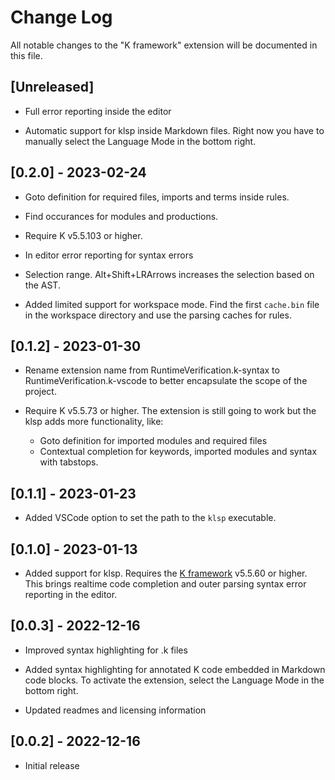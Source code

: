 # Change Log

All notable changes to the "K framework" extension will be documented in this file.

## [Unreleased]

- Full error reporting inside the editor

- Automatic support for klsp inside Markdown files. Right now you have
  to manually select the Language Mode in the bottom right.

## [0.2.0] - 2023-02-24

- Goto definition for required files, imports and terms inside rules.

- Find occurances for modules and productions.

- Require K v5.5.103 or higher.

- In editor error reporting for syntax errors

- Selection range. Alt+Shift+LRArrows increases the selection based on the AST.

- Added limited support for workspace mode. Find the first `cache.bin` file in the
  workspace directory and use the parsing caches for rules.

## [0.1.2] - 2023-01-30

- Rename extension name from RuntimeVerification.k-syntax to RuntimeVerification.k-vscode
  to better encapsulate the scope of the project.

- Require K v5.5.73 or higher. The extension is still going to work but the klsp adds more functionality, like:
  - Goto definition for imported modules and required files
  - Contextual completion for keywords, imported modules and syntax with tabstops.

## [0.1.1] - 2023-01-23

- Added VSCode option to set the path to the `klsp` executable.

## [0.1.0] - 2023-01-13

- Added support for klsp. Requires the [K framework](https://github.com/runtimeverification/k) v5.5.60 or higher.
  This brings realtime code completion and outer parsing syntax error reporting in the editor.

## [0.0.3] - 2022-12-16

- Improved syntax highlighting for .k files

- Added syntax highlighting for annotated K code embedded in Markdown code blocks.
  To activate the extension, select the Language Mode in the bottom right.

- Updated readmes and licensing information

## [0.0.2] - 2022-12-16

- Initial release
